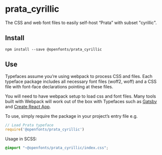 
# prata_cyrillic

The CSS and web font files to easily self-host “Prata” with subset "cyrillic".

## Install

`npm install --save @openfonts/prata_cyrillic`

## Use

Typefaces assume you’re using webpack to process CSS and files. Each typeface
package includes all necessary font files (woff2, woff) and a CSS file with
font-face declarations pointing at these files.

You will need to have webpack setup to load css and font files. Many tools built
with Webpack will work out of the box with Typefaces such as [Gatsby](https://github.com/gatsbyjs/gatsby)
and [Create React App](https://github.com/facebookincubator/create-react-app).

To use, simply require the package in your project’s entry file e.g.

```javascript
// Load Prata typeface
require('@openfonts/prata_cyrillic')
```

Usage in SCSS:
```scss
@import "~@openfonts/prata_cyrillic/index.css";
```
